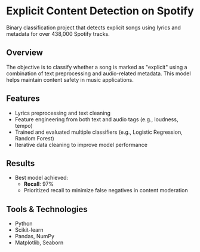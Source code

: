 # Explicit Content Detection on Spotify

Binary classification project that detects explicit songs using lyrics and metadata for over 438,000 Spotify tracks.

## Overview
The objective is to classify whether a song is marked as "explicit" using a combination of text preprocessing and audio-related metadata. This model helps maintain content safety in music applications.

## Features
- Lyrics preprocessing and text cleaning
- Feature engineering from both text and audio tags (e.g., loudness, tempo)
- Trained and evaluated multiple classifiers (e.g., Logistic Regression, Random Forest)
- Iterative data cleaning to improve model performance

## Results
- Best model achieved:
  - **Recall**: 97%
  - Prioritized recall to minimize false negatives in content moderation

## Tools & Technologies
- Python
- Scikit-learn
- Pandas, NumPy
- Matplotlib, Seaborn
